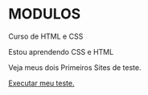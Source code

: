 # MODULOS
 Curso de HTML e CSS

Estou aprendendo CSS e HTML


Veja meus dois Primeiros Sites de teste.

<a href="https://andrecastro64.github.io/MODULOS/PROJETO%20ACOMPANHADO%20D10/android.html">Executar meu teste.</a>